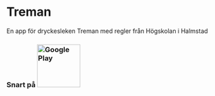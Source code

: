 # Treman
En app för dryckesleken Treman med regler från Högskolan i Halmstad

### Snart på <img alt="Google Play" src="https://play.google.com/intl/en_us/badges/static/images/badges/en_badge_web_generic.png" height="100"/>